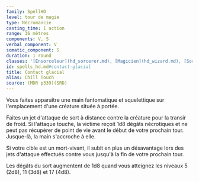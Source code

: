 ```yaml
---
family: SpellHD
level: tour de magie
type: Nécromancie
casting_time: 1 action
range: 36 mètres
components: V, S
verbal_component: V
somatic_component: S
duration: 1 round
classes: '[Ensorceleur](hd_sorcerer.md), [Magicien](hd_wizard.md), [Sorcier](hd_warlock.md)'
id: spells_hd.md#contact-glacial
title: Contact glacial
alias: Chill Touch
source: (MDR p339)(SRD)
---
```


Vous faites apparaître une main fantomatique et squelettique sur l'emplacement d'une créature située à portée.

Faites un jet d'attaque de sort à distance contre la créature pour la transir de froid. Si l'attaque touche, la victime reçoit 1d8 dégâts nécrotiques et ne peut pas récupérer de point de vie avant le début de votre prochain tour. Jusque-là, la main s'accroche à elle.

Si votre cible est un mort-vivant, il subit en plus un désavantage lors des jets d'attaque effectués contre vous jusqu'à la fin de votre prochain tour.

Les dégâts du sort augmentent de 1d8 quand vous atteignez les niveaux 5 (2d8), 11 (3d8) et 17 (4d8).

